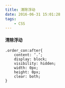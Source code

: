 ```yaml
---
title: 清除浮动
date: 2016-06-31 15:01:28
tags: 
	- CSS
---
```


#### 清除浮动
	.order_con:after{
		content: ‘.’;
		display: block;
		visibility: hidden;
		width: 0px;
		height: 0px;
		clear: both;
	}